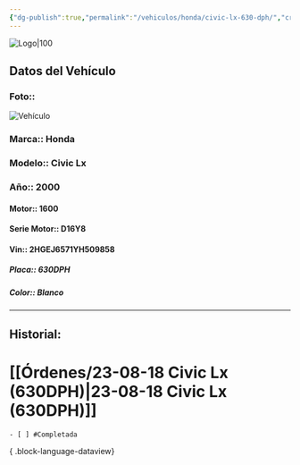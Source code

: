 ```yaml
---
{"dg-publish":true,"permalink":"/vehiculos/honda/civic-lx-630-dph/","created":"","updated":""}
---
```


![Logo|100](http://drive.google.com/uc?export=view&id=137fl3TIZ0-PU8b-Pt0bsjclwHub_u78G)

## Datos del Vehículo 
### Foto:: 
![Vehículo](http://drive.google.com/uc?export=view&id=15hhtPft-RlbndQ228latZi1jPHoyO9jV)

### Marca:: Honda
### Modelo:: Civic Lx
### Año:: 2000
#### Motor:: 1600
#### Serie Motor:: D16Y8
#### Vin:: 2HGEJ6571YH509858
##### Placa:: 630DPH
##### Color:: Blanco
---

## Historial:

# [[Órdenes/23-08-18 Civic Lx (630DPH)\|23-08-18 Civic Lx (630DPH)]]

    - [ ] #Completada

{ .block-language-dataview} 

